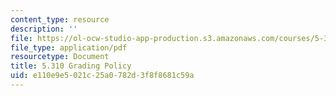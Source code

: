 ```yaml
---
content_type: resource
description: ''
file: https://ol-ocw-studio-app-production.s3.amazonaws.com/courses/5-310-laboratory-chemistry-fall-2019/e110e9e5021c25a0782d3f8f8681c59a_MIT5_310F19_grading.pdf
file_type: application/pdf
resourcetype: Document
title: 5.310 Grading Policy
uid: e110e9e5-021c-25a0-782d-3f8f8681c59a
---
```


